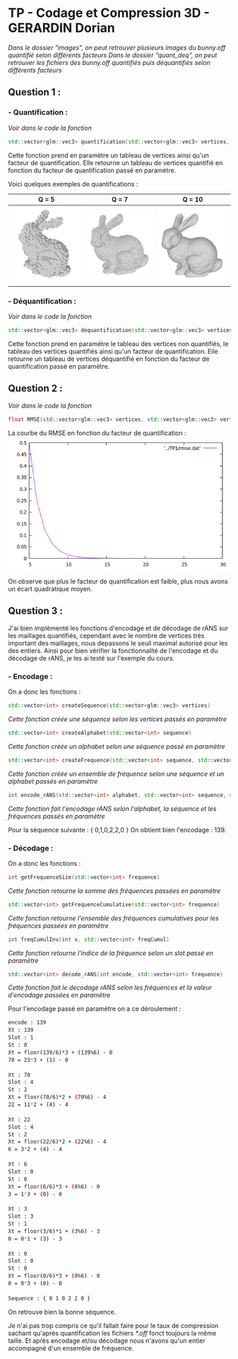 # TP - Codage et Compression 3D - GERARDIN Dorian

_Dans le dossier "images", on peut retrouver plusieurs images du bunny.off quantifié selon différents facteurs_
_Dans le dossier "quant_deq", on peut retrouver les fichiers des bunny.off quantifiés puis déquantifiés selon différents facteurs_

## Question 1 :

### - Quantification : 
_Voir dans le code la fonction_ 
```c++ 
std::vector<glm::vec3> quantification(std::vector<glm::vec3> vertices, int qp) 
```
Cette fonction prend en paramètre un tableau de vertices ainsi qu'un facteur de quantification.
Elle retourne un tableau de vertices quantifié en fonction du facteur de quantification passé en paramètre.

Voici quelques exemples de quantifications : 

Q = 5           |           Q = 7           |            Q = 10
:-------------------------:|:-------------------------:|:-------------------------:
![bunny_Q5](images/bunny_Q5.png)   | ![bunny_Q7](images/bunny_Q7.png)| ![bunny_Q10](images/bunny_Q10.png)

### - Déquantification : 
_Voir dans le code la fonction_ 
```c++ 
std::vector<glm::vec3> dequantification(std::vector<glm::vec3> verticesWithoutQ, std::vector<glm::vec3> vertices, int qp)
```
Cette fonction prend en paramètre le tableau des vertices non quantifiés, le tableau des vertices quantifiés ainsi qu'un facteur de quantification.
Elle retourne un tableau de vertices déquantifié en fonction du facteur de quantification passé en paramètre.

## Question 2 :

_Voir dans le code la fonction_ 
```c++ 
float RMSE(std::vector<glm::vec3> vertices, std::vector<glm::vec3> verticesQ) 
```
La courbe du RMSE en fonction du facteur de quantification :
![RMSE](images/rmse.png)

On observe que plus le facteur de quantification est faible, plus nous avons un écart quadratique moyen.

## Question 3 :

J'ai bien implémenté les fonctions d'encodage et de décodage de rANS sur les maillages quantifiés, cependant avec le nombre de vertices très important des maillages, nous depassons le seuil maximal autorisé pour les des entiers.
Ainsi pour bien vérifier la fonctionnalité de l'encodage et du décodage de rANS, je les ai testé sur l'exemple du cours.

### - Encodage :

On a donc les fonctions :

```c++
std::vector<int> createSequence(std::vector<glm::vec3> vertices)
```
_Cette fonction créée une séquence selon les vertices passés en paramètre_

```c++
std::vector<int> createAlphabet(std::vector<int> sequence)
```
_Cette fonction créée un alphabet selon une séquence passé en paramètre_

```c++
std::vector<int> createFrequence(std::vector<int> sequence, std::vector<int> alphabet)
```
_Cette fonction créée un ensemble de fréquence selon une séquence et un alphabet passés en paramètre_

```c++
int encode_rANS(std::vector<int> alphabet, std::vector<int> sequence, std::vector<int> frequence)
```
_Cette fonction fait l'encodage rANS selon l'alphabet, la séquence et les fréquences passés en paramètre_

Pour la séquence suivante : { 0,1,0,2,2,0 }
On obtient bien l'encodage : 139.


### - Décodage :

On a donc les fonctions :

```c++
int getFrequenceSize(std::vector<int> frequence)
```
_Cette fonction retourne la somme des fréquences passées en paramètre_

```c++
std::vector<int> getFrequenceCumulative(std::vector<int> frequence)
```
_Cette fonction retourne l'ensemble des fréquences cumulatives pour les fréquences passées en paramètre_

```c++
int freqCumulInv(int x, std::vector<int> freqCumul)
```
_Cette fonction retourne l'indice de la fréquence selon un slot passé en paramètre_


```c++
std::vector<int> decode_rANS(int encode, std::vector<int> frequence)
```
_Cette fonction fait le decodage rANS selon les fréquences et la valeur d'encodage passées en paramètre_

Pour l'encodage passé en paramètre on a ce déroulement : 

```bash
encode : 139
Xt : 139
Slot : 1
St : 0
Xt = floor(139/6)*3 + (139%6) - 0
70 = 23*3 + (1) - 0

Xt : 70
Slot : 4
St : 2
Xt = floor(70/6)*2 + (70%6) - 4
22 = 11*2 + (4) - 4

Xt : 22
Slot : 4
St : 2
Xt = floor(22/6)*2 + (22%6) - 4
6 = 3*2 + (4) - 4

Xt : 6
Slot : 0
St : 0
Xt = floor(6/6)*3 + (6%6) - 0
3 = 1*3 + (0) - 0

Xt : 3
Slot : 3
St : 1
Xt = floor(3/6)*1 + (3%6) - 3
0 = 0*1 + (3) - 3

Xt : 0
Slot : 0
St : 0
Xt = floor(0/6)*3 + (0%6) - 0
0 = 0*3 + (0) - 0

Sequence : { 0 1 0 2 2 0 }
```

On retrouve bien la bonne séquence.

Je n'ai pas trop compris ce qu'il fallait faire pour le taux de compression sachant qu'après quantification les fichiers _*.off_ fonct toujours la même taille. Et après encodage et/ou décodage nous n'avons qu'un entier accompagné d'un ensemble de fréquence.
